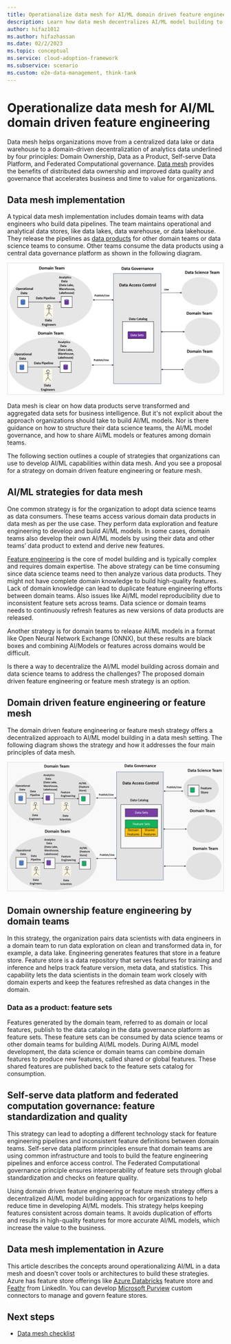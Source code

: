 ```yaml
---
title: Operationalize data mesh for AI/ML domain driven feature engineering
description: Learn how data mesh decentralizes AI/ML model building to help organizations move from a centralized data lake or data warehouse to domain driven, decentralized, distributed data analytics.
author: hifaz1012
ms.author: hifazhassan 
ms.date: 02/2/2023
ms.topic: conceptual
ms.service: cloud-adoption-framework
ms.subservice: scenario
ms.custom: e2e-data-management, think-tank
---
```


# Operationalize data mesh for AI/ML domain driven feature engineering

Data mesh helps organizations move from a centralized data lake or data warehouse to a domain-driven decentralization of analytics data underlined by four principles: Domain Ownership, Data as a Product, Self-serve Data Platform, and Federated Computational governance. [Data mesh](what-is-data-mesh.md) provides the benefits of distributed data ownership and improved data quality and governance that accelerates business and time to value for organizations.

## Data mesh implementation

A typical data mesh implementation includes domain teams with data engineers who build data pipelines. The team maintains operational and analytical data stores, like data lakes, data warehouse, or data lakehouse. They release the pipelines as [data products](what-is-data-product.md) for other domain teams or data science teams to consume. Other teams consume the data products using a central data governance platform as shown in the following diagram.

![Architectural diagram showing a data mesh implementation.](../images/data-mesh-implementation.png)

Data mesh is clear on how data products serve transformed and aggregated data sets for business intelligence. But it's not explicit about the approach organizations should take to build AI/ML models. Nor is there guidance on how to structure their data science teams, the AI/ML model governance, and how to share AI/ML models or features among domain teams.

The following section outlines a couple of strategies that organizations can use to develop AI/ML capabilities within data mesh. And you see a proposal for a strategy on domain driven feature engineering or feature mesh.

## AI/ML strategies for data mesh

One common strategy is for the organization to adopt data science teams as data consumers. These teams access various domain data products in data mesh as per the use case. They perform data exploration and feature engineering to develop and build AI/ML models. In some cases, domain teams also develop their own AI/ML models by using their data and other teams’ data product to extend and derive new features.

[Feature engineering](https://en.wikipedia.org/wiki/Feature_engineering) is the core of model building and is typically complex and requires domain expertise. The above strategy can be time consuming since data science teams need to then analyze various data products. They might not have complete domain knowledge to build high-quality features. Lack of domain knowledge can lead to duplicate feature engineering efforts between domain teams. Also issues like AI/ML model reproducibility due to inconsistent feature sets across teams. Data science or domain teams needs to continuously refresh features as new versions of data products are released.  

Another strategy is for domain teams to release AI/ML models in a format like Open Neural Network Exchange (ONNX), but these results are black boxes and combining AI/Models or features across domains would be difficult.

Is there a way to decentralize the AI/ML model building across domain and data science teams to address the challenges? The proposed domain driven feature engineering or feature mesh strategy is an option.

## Domain driven feature engineering or feature mesh

The domain driven feature engineering or feature mesh strategy offers a decentralized approach to AI/ML model building in a data mesh setting. The following diagram shows the strategy and how it addresses the four main principles of data mesh.

![Architectural diagram showing the domain driven feature engineering and feature mesh strategy.](../images/domain-driven-feature-eng-feature-mesh-strategy.png)

## Domain ownership feature engineering by domain teams

In this strategy, the organization pairs data scientists with data engineers in a domain team to run data exploration on clean and transformed data in, for example, a data lake. Engineering generates features that store in a feature store. Feature store is a data repository that serves features for training and inference and helps track feature version, meta data, and statistics. This capability lets the data scientists in the domain team work closely with domain experts and keep the features refreshed as data changes in the domain.  

### Data as a product: feature sets

Features generated by the domain team, referred to as domain or local features, publish to the data catalog in the data governance platform as feature sets. These feature sets can be consumed by data science teams or other domain teams for building AI/ML models. During AI/ML model development, the data science or domain teams can combine domain features to produce new features, called shared or global features. These shared features are published back to the feature sets catalog for consumption.

## Self-serve data platform and federated computation governance: feature standardization and quality

This strategy can lead to adopting a different technology stack for feature engineering pipelines and inconsistent feature definitions between domain teams. Self-serve data platform principles ensure that domain teams are using common infrastructure and tools to build the feature engineering pipelines and enforce access control. The Federated Computational governance principle ensures interoperability of feature sets through global standardization and checks on feature quality.

Using domain driven feature engineering or feature mesh strategy offers a decentralized AI/ML model building approach for organizations to help reduce time in developing AI/ML models. This strategy helps keeping features consistent across domain teams. It avoids duplication of efforts and results in high-quality features for more accurate AI/ML models, which increase the value to the business.

## Data mesh implementation in Azure  

This article describes the concepts around operationalizing AI/ML in a data mesh and doesn't cover tools or architectures to build these strategies. Azure has feature store offerings like [Azure Databricks](/azure/databricks/machine-learning/feature-store) feature store and [Feathr](https://github.com/feathr-ai/feathr) from LinkedIn. You can develop [Microsoft Purview](/azure/purview/) custom connectors to manage and govern feature stores.

## Next steps

- [Data mesh checklist](data-mesh-checklist.md)

